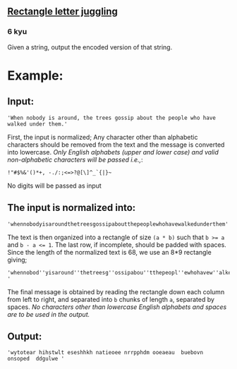 <h2><a href=https://www.codewars.com/kata/60d6f2653cbec40007c92755/train/python target="_blank">Rectangle letter juggling</a></h2><h3>6 kyu</h3><p>Given a string, output the encoded version of that string.</p><h1 id="example">Example:</h1><h2 id="input">Input:</h2><pre><code class="language-python,js">'When nobody is around, the trees gossip about the people who have walked under them.'</code></pre><p>First, the input is normalized; Any character other than alphabetic characters should be removed from the text and the message is converted into lowercase. <em>Only English alphabets (upper and lower case) and valid non-alphabetic characters will be passed i.e.,</em>:</p><pre><code>!"#$%&amp;'()*+, -./:;&lt;=&gt;?@[\]^_`{|}~</code></pre><p>No digits will be passed as input</p><h2 id="the-input-is-normalized-into">The input is normalized into:</h2><pre><code class="language-python,js">'whennobodyisaroundthetreesgossipaboutthepeoplewhohavewalkedunderthem'</code></pre><p>The text is then organized into a rectangle of size <code>(a * b)</code> such that <code>b &gt;= a</code> and <code>b - a &lt;= 1</code>. The last row, if incomplete, should be padded with spaces. Since the length of the normalized text is 68, we use an 8*9 rectangle giving;</p><pre><code class="language-python,js">'whennobod''yisaround''thetreesg''ossipabou''tthepeopl''ewhohavew''alkedunde''rthem    '</code></pre><p>The final message is obtained by reading the rectangle down each column from left to right, and separated into <code>b</code> chunks of length <code>a</code>, separated by spaces. <em>No characters other than lowercase English alphabets and spaces are to be used in the output.</em></p><h2 id="output">Output:</h2><pre><code class="language-python,js">'wytotear hihstwlt eseshhkh natieoee nrrpphdm ooeaeau  buebovn  onsoped  ddgulwe ' </code></pre>
